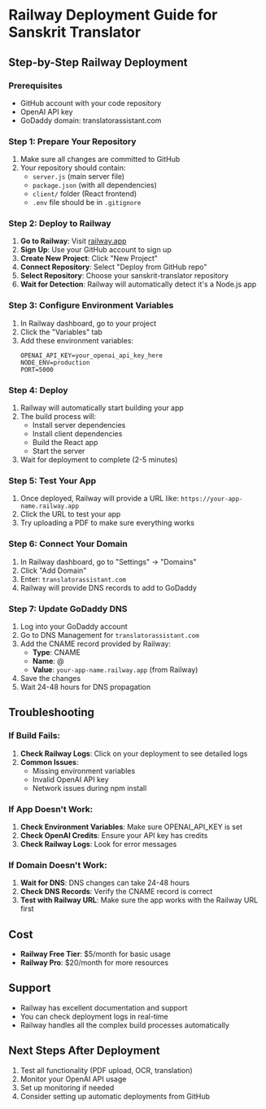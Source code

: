 # Railway Deployment Guide for Sanskrit Translator

## Step-by-Step Railway Deployment

### Prerequisites
- GitHub account with your code repository
- OpenAI API key
- GoDaddy domain: translatorassistant.com

### Step 1: Prepare Your Repository
1. Make sure all changes are committed to GitHub
2. Your repository should contain:
   - `server.js` (main server file)
   - `package.json` (with all dependencies)
   - `client/` folder (React frontend)
   - `.env` file should be in `.gitignore`

### Step 2: Deploy to Railway
1. **Go to Railway**: Visit [railway.app](https://railway.app)
2. **Sign Up**: Use your GitHub account to sign up
3. **Create New Project**: Click "New Project"
4. **Connect Repository**: Select "Deploy from GitHub repo"
5. **Select Repository**: Choose your sanskrit-translator repository
6. **Wait for Detection**: Railway will automatically detect it's a Node.js app

### Step 3: Configure Environment Variables
1. In Railway dashboard, go to your project
2. Click the "Variables" tab
3. Add these environment variables:
   ```
   OPENAI_API_KEY=your_openai_api_key_here
   NODE_ENV=production
   PORT=5000
   ```

### Step 4: Deploy
1. Railway will automatically start building your app
2. The build process will:
   - Install server dependencies
   - Install client dependencies  
   - Build the React app
   - Start the server
3. Wait for deployment to complete (2-5 minutes)

### Step 5: Test Your App
1. Once deployed, Railway will provide a URL like: `https://your-app-name.railway.app`
2. Click the URL to test your app
3. Try uploading a PDF to make sure everything works

### Step 6: Connect Your Domain
1. In Railway dashboard, go to "Settings" → "Domains"
2. Click "Add Domain"
3. Enter: `translatorassistant.com`
4. Railway will provide DNS records to add to GoDaddy

### Step 7: Update GoDaddy DNS
1. Log into your GoDaddy account
2. Go to DNS Management for `translatorassistant.com`
3. Add the CNAME record provided by Railway:
   - **Type**: CNAME
   - **Name**: @
   - **Value**: `your-app-name.railway.app` (from Railway)
4. Save the changes
5. Wait 24-48 hours for DNS propagation

## Troubleshooting

### If Build Fails:
1. **Check Railway Logs**: Click on your deployment to see detailed logs
2. **Common Issues**:
   - Missing environment variables
   - Invalid OpenAI API key
   - Network issues during npm install

### If App Doesn't Work:
1. **Check Environment Variables**: Make sure OPENAI_API_KEY is set
2. **Check OpenAI Credits**: Ensure your API key has credits
3. **Check Railway Logs**: Look for error messages

### If Domain Doesn't Work:
1. **Wait for DNS**: DNS changes can take 24-48 hours
2. **Check DNS Records**: Verify the CNAME record is correct
3. **Test with Railway URL**: Make sure the app works with the Railway URL first

## Cost
- **Railway Free Tier**: $5/month for basic usage
- **Railway Pro**: $20/month for more resources

## Support
- Railway has excellent documentation and support
- You can check deployment logs in real-time
- Railway handles all the complex build processes automatically

## Next Steps After Deployment
1. Test all functionality (PDF upload, OCR, translation)
2. Monitor your OpenAI API usage
3. Set up monitoring if needed
4. Consider setting up automatic deployments from GitHub 